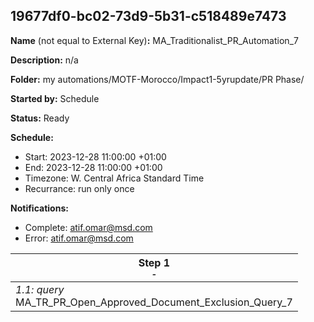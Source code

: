 ## 19677df0-bc02-73d9-5b31-c518489e7473

**Name** (not equal to External Key)**:** MA_Traditionalist_PR_Automation_7

**Description:** n/a

**Folder:** my automations/MOTF-Morocco/Impact1-5yrupdate/PR Phase/

**Started by:** Schedule

**Status:** Ready

**Schedule:**

* Start: 2023-12-28 11:00:00 +01:00
* End: 2023-12-28 11:00:00 +01:00
* Timezone: W. Central Africa Standard Time
* Recurrance: run only once

**Notifications:**

* Complete: atif.omar@msd.com
* Error: atif.omar@msd.com

| Step 1<br>_<small>-</small>_ |
| --- |
| _1.1: query_<br>MA_TR_PR_Open_Approved_Document_Exclusion_Query_7 |
